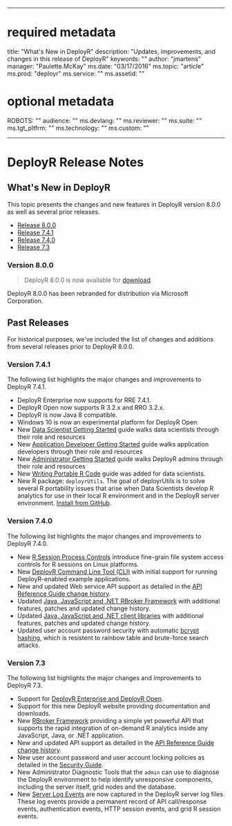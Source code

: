 
---

# required metadata
title: "What's New in DeployR"
description: "Updates, improvements, and changes in this release of DeployR"
keywords: ""
author: "jmartens"
manager: "Paulette.McKay"
ms.date: "03/17/2016"
ms.topic: "article"
ms.prod: "deployr"
ms.service: ""
ms.assetid: ""

# optional metadata
ROBOTS: ""
audience: ""
ms.devlang: ""
ms.reviewer: ""
ms.suite: ""
ms.tgt_pltfrm: ""
ms.technology: ""
ms.custom: ""

---

# DeployR Release Notes

## What's New in DeployR

This topic presents the changes and new features in DeployR version 8.0.0 as well as several prior releases.

-   [Release 8.0.0](#v0800)
-   [Release 7.4.1](#v0741)
-   [Release 7.4.0](#v0740)
-   [Release 7.3](#v0730)

### Version 8.0.0

> DeployR 8.0.0 is now available for [download](https://deployr.revolutionanalytics.com/download).

DeployR 8.0.0 has been rebranded for distribution via Microsoft Corporation.

## Past Releases

For historical purposes, we've included the list of changes and additions from several releases prior to DeployR 8.0.0.

### Version 7.4.1

The following list highlights the major changes and improvements to DeployR 7.4.1.

-   DeployR Enterprise now supports for RRE 7.4.1.
-   DeployR Open now supports R 3.2.x and RRO 3.2.x.
-   DeployR is now Java 8 compatible.
-   Windows 10 is now an experimental platform for DeployR Open.
-   New [Data Scientist Getting Started](deployr-data-scientist-getting-started.md) guide walks data scientists through their role and resources
-   New [Application Developer Getting Started](deployr-application-developer-getting-started.md) guide walks application developers through their role and resources
-   New [Administrator Getting Started](deployr-administrator-getting-started.md) guide walks DeployR admins through their role and resources
-   New [Writing Portable R Code](deployr-data-scientist-write-portable-r-code.md) guide was added for data scientists.
-   New R package: `deployrUtils`. The goal of deployrUtils is to solve several R portability issues that arise when Data Scientists develop R analytics for use in their local R environment and in the DeployR server environment. [Install from GitHub](https://github.com/deployr/deployrUtils/releases).

### Version 7.4.0

The following list highlights the major changes and improvements to DeployR 7.4.0.

-   New [R Session Process Controls](deployr-admin-security.md#r-session-process-controls) introduce fine-grain file system access controls for R sessions on Linux platforms.
-   New [DeployR Command Line Tool (CLI)](https://github.com/deployr/deployr-cli) with initial support for running DeployR-enabled example applications.
-   New and updated Web service API support as detailed in the [API Reference Guide change history](https://deployr.revolutionanalytics.com/documents/dev/api-doc/guide/74changehistory.html).
-   Updated [Java, JavaScript and .NET RBroker Framework](https://github.com/deployr?query=rbroker) with additional features, patches and updated change history.
-   Updated [Java, JavaScript and .NET client libraries](https://github.com/deployr?query=client) with additional features, patches and updated change history.
-   Updated user account password security with automatic [bcrypt hashing](https://en.wikipedia.org/wiki/Bcrypt), which is resistent to rainbow table and brute-force search attacks.

### Version 7.3

The following list highlights the major changes and improvements to DeployR 7.3.

-   Support for [DeployR Enterprise and DeployR Open](https://deployr.revolutionanalytics.com/download).
-   Support for this new DeployR website providing documentation and downloads.
-   New [RBroker Framework](deployr-tools-and-samples.md) providing a simple yet powerful API that supports the rapid integration of on-demand R analytics inside any JavaScript, Java, or .NET application.
-   New and updated API support as detailed in the [API Reference Guide change history](https://deployr.revolutionanalytics.com/documents/dev/api-doc/guide/73changehistory.html).
-   New user account password and user account locking policies as detailed in the [Security Guide](deployr-admin-security.md).
-   New Administrator Diagnostic Tools that the `admin` can use to diagnose the DeployR environment to help identify unresponsive components, including the server itself, grid nodes and the database.
-   New [Server Log Events](deployr-common-administration-tasks.md#inspecting-server-logs) are now captured in the DeployR server log files. These log events provide a permanent record of API call/response events, authentication events, HTTP session events, and grid R session events.
